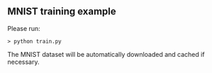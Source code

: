 ## MNIST training example

Please run:

``` 
> python train.py
```

The MNIST dataset will be automatically downloaded and cached if necessary.
